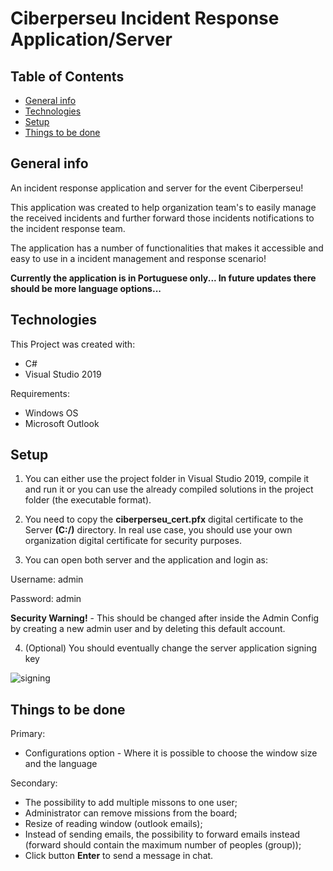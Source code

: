 # Ciberperseu Incident Response Application/Server

## Table of Contents
* [General info](#general-info)
* [Technologies](#technologies)
* [Setup](#setup)
* [Things to be done](#things-to-be-done)

## General info
An incident response application and server for the event Ciberperseu! 

This application was created to help organization team's to easily manage the received incidents and further forward those incidents notifications to the incident response team. 

The application has a number of functionalities that makes it accessible and easy to use in a incident management and response scenario!

**Currently the application is in Portuguese only... In future updates there should be more language options...**
	
## Technologies
This Project was created with:
* C#
* Visual Studio 2019

Requirements:
* Windows OS
* Microsoft Outlook

	
## Setup

1. You can either use the project folder in Visual Studio 2019, compile it and run it or you can use the already compiled solutions in the project folder (the executable format).

2. You need to copy the **ciberperseu_cert.pfx** digital certificate to the Server **(C:/)** directory. In real use case, you should use your own organization digital certificate for security purposes.

3. You can open both server and the application and login as:

  Username: admin	 
  
  Password: admin
  
**Security Warning!** - This should be changed after inside the Admin Config by creating a new admin user and by deleting this default account.

4. (Optional) You should eventually change the server application signing key

![signing](https://user-images.githubusercontent.com/37298800/104390557-e5aed500-5535-11eb-93ea-8fb349fa3bab.png)

## Things to be done

Primary:
* Configurations option - Where it is possible to choose the window size and the language

Secondary:
* The possibility to add multiple missons to one user;
* Administrator can remove missions from the board;
* Resize of reading window (outlook emails);
* Instead of sending emails, the possibility to forward emails instead (forward should contain the maximum number of peoples (group));
* Click button **Enter** to send a message in chat.
